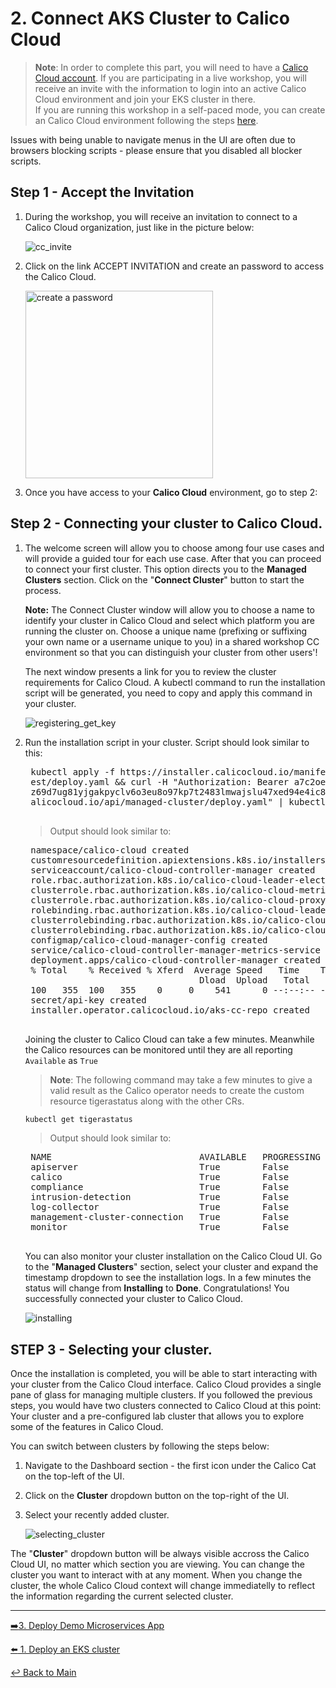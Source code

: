 # 2. Connect AKS Cluster to Calico Cloud

> **Note**: In order to complete this part, you will need to have a [Calico Cloud account](https://www.calicocloud.io/). If you are participating in a live workshop, you will receive an invite with the information to login into an active Calico Cloud environment and join your EKS cluster in there.  
If you are running this workshop in a self-paced mode, you can create an Calico Cloud environment following the steps [here](˚create-calicloud.md).  

Issues with being unable to navigate menus in the UI are often due to browsers blocking scripts - please ensure that you disabled all blocker scripts.

## Step 1 - Accept the Invitation

1. During the workshop, you will receive an invitation to connect to a Calico Cloud organization, just like in the picture below:
 
   ![cc_invite](images/cc.png)
   
2. Click on the link ACCEPT INVITATION and create an password to access the Calico Cloud.

   <img width="300" alt="create a password" src="https://user-images.githubusercontent.com/104035488/215205017-0a41f506-5c91-4830-9249-677c6a06fb3b.png">

3. Once you have access to your **Calico Cloud** environment, go to step 2:

## Step 2 - Connecting your cluster to Calico Cloud.

1. The welcome screen will allow you to choose among four use cases and will provide a guided tour for each use case. After that you can proceed to connect your first cluster. This option directs you to the **Managed Clusters** section. Click on the "**Connect Cluster**" button to start the process.

   **Note:**
   The Connect Cluster window will allow you to choose a name to identify your cluster in Calico Cloud and select which platform you are running the cluster on. Choose a unique name (prefixing or suffixing your own name or a username unique to you) in a shared workshop CC environment so that you can distinguish your cluster from other users'!

   The next window presents a link for you to review the cluster requirements for Calico Cloud. A kubectl command to run the installation script will be generated, you need to copy and apply this command in your cluster.

   ![registering_get_key](https://user-images.githubusercontent.com/104035488/188036064-f85cac4f-66c0-4c09-bdd3-67922640679d.gif)

2. Run the installation script in your cluster. Script should look similar to this:
    
    <pre>
    kubectl apply -f https://installer.calicocloud.io/manifests/cc-operator/lat
    est/deploy.yaml && curl -H "Authorization: Bearer a7c2oex34:00llxrhcq:1ga2c
    z69d7ug81yjgakpyclv6o3eu8o97kp7t2483lmwajslu47xed94e4ic8ywn" "https://www.c
    alicocloud.io/api/managed-cluster/deploy.yaml" | kubectl apply -f -
    </pre>

    > Output should look similar to:
    <pre>
    namespace/calico-cloud created
    customresourcedefinition.apiextensions.k8s.io/installers.operator.calicocloud.io created
    serviceaccount/calico-cloud-controller-manager created
    role.rbac.authorization.k8s.io/calico-cloud-leader-election-role created
    clusterrole.rbac.authorization.k8s.io/calico-cloud-metrics-reader created
    clusterrole.rbac.authorization.k8s.io/calico-cloud-proxy-role created
    rolebinding.rbac.authorization.k8s.io/calico-cloud-leader-election-rolebinding created
    clusterrolebinding.rbac.authorization.k8s.io/calico-cloud-installer-rbac created
    clusterrolebinding.rbac.authorization.k8s.io/calico-cloud-proxy-rolebinding created
    configmap/calico-cloud-manager-config created
    service/calico-cloud-controller-manager-metrics-service created
    deployment.apps/calico-cloud-controller-manager created
    % Total    % Received % Xferd  Average Speed   Time    Time     Time  Current
                                    Dload  Upload   Total   Spent    Left  Speed
    100   355  100   355    0     0    541      0 --:--:-- --:--:-- --:--:--   541
    secret/api-key created
    installer.operator.calicocloud.io/aks-cc-repo created
    </pre>
    
    Joining the cluster to Calico Cloud can take a few minutes. Meanwhile the Calico resources can be monitored until they are all reporting `Available` as `True`

    >**Note**: The following command may take a few minutes to give a valid result as the Calico operator needs to create the custom resource tigerastatus along with the other CRs.  

    ```bash
    kubectl get tigerastatus                                                                                                                    
    ```
    
    > Output should look similar to:
    <pre>
    NAME                            AVAILABLE   PROGRESSING   DEGRADED   SINCE
    apiserver                       True        False         False      96s
    calico                          True        False         False      16s
    compliance                      True        False         False      21s
    intrusion-detection             True        False         False      41s
    log-collector                   True        False         False      21s
    management-cluster-connection   True        False         False      51s
    monitor                         True        False         False      2m1s
    </pre>

    You can also monitor your cluster installation on the Calico Cloud UI. Go to the "**Managed Clusters**" section, select your cluster and expand the timestamp dropdown to see the installation logs.
    In a few minutes the status will change from **Installing** to **Done**. Congratulations! You successfully connected your cluster to Calico Cloud.

    ![installing](https://user-images.githubusercontent.com/104035488/188036070-71cd3cb7-639b-46f2-bd5e-dbdb401b48e3.gif)

## STEP 3 - Selecting your cluster.

Once the installation is completed, you will be able to start interacting with your cluster from the Calico Cloud interface. Calico Cloud provides a single pane of glass for managing multiple clusters. If you followed the previous steps, you would have two clusters connected to Calico Cloud at this point: Your cluster and a pre-configured lab cluster that allows you to explore some of the features in Calico Cloud.

You can switch between clusters by following the steps below:

1. Navigate to the Dashboard section - the first icon under the Calico Cat on the top-left of the UI.

2. Click on the **Cluster** dropdown button on the top-right of the UI.

3. Select your recently added cluster.

   ![selecting_cluster](https://user-images.githubusercontent.com/104035488/188036074-857e6a19-7641-4dff-9f6b-02eb627cf748.gif)

The "**Cluster**" dropdown button will be always visible accross the Calico Cloud UI, no matter which section you are viewing. You can change the cluster you want to interact with at any moment. 
When you change the cluster, the whole Calico Cloud context will change immediatelly to reflect the information regarding the current selected cluster.

--- 

[:arrow_right:3. Deploy Demo Microservices App](../3.%20Deploy%20App/readme.md)<br>

[:arrow_left: 1. Deploy an EKS cluster](../1.%20Deploy%20EKS/readme.md)

[:leftwards_arrow_with_hook: Back to Main](../README.md)  
